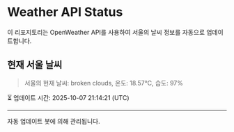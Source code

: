 
# Weather API Status

이 리포지토리는 OpenWeather API를 사용하여 서울의 날씨 정보를 자동으로 업데이트합니다.

## 현재 서울 날씨
> 서울의 현재 날씨: broken clouds, 온도: 18.57°C, 습도: 97%

⏳ 업데이트 시간: 2025-10-07 21:14:21 (UTC)

---
자동 업데이트 봇에 의해 관리됩니다.
